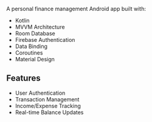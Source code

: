 A personal finance management Android app built with:
- Kotlin
- MVVM Architecture
- Room Database
- Firebase Authentication
- Data Binding
- Coroutines
- Material Design

## Features
- User Authentication
- Transaction Management
- Income/Expense Tracking
- Real-time Balance Updates
